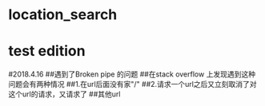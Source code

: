 # location_search
# test edition

#2018.4.16
##遇到了Broken pipe 的问题
##在stack overflow 上发现遇到这种问题会有两种情况
##1.在url后面没有家"/"
##2.请求一个url之后又立刻取消了对这个url的请求，又请求了
##其他url
